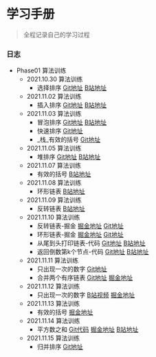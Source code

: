 <!--
 * @文件描述: 
 * @公司: 漫蝌网
 * @作者: 卞雪瑞
 * @Date: 2021-11-01 16:03:58
 * @LastEditors: 卞雪瑞
 * @LastEditTime: 2021-11-15 21:59:23
-->

# 学习手册

> 全程记录自己的学习过程

### 日志

+ Phase01 算法训练
  + 2021.10.30 算法训练
    + 选择排序 [Git地址](https://github.com/BianXuerui/myLearn/blob/main/10-30selectionSort/01.js) [B站地址](https://space.bilibili.com/253657021?spm_id_from=333.788.b_765f7570696e666f.1)
  + 2021.11.02 算法训练
    + 插入排序 [Git地址](https://github.com/BianXuerui/myLearn/blob/main/11-01algorithm/insertionSort.js) [B站地址](https://www.bilibili.com/video/BV1dR4y177fC?spm_id_from=333.999.0.0)
  + 2021.11.03 算法训练
    + 冒泡排序 [Git地址](https://github.com/BianXuerui/myLearn/blob/main/11-02algorithm/bubblingSort.js) [B站地址](https://www.bilibili.com/video/BV1KS4y1d7MT?spm_id_from=333.999.0.0)
    + 快速排序 [Git地址](https://github.com/BianXuerui/myLearn/blob/main/11-02algorithm/quickSort.js)
    + _栈_有效的括号 [Git地址](https://github.com/BianXuerui/myLearn/blob/main/11-03algorithm/01.js)
  + 2021.11.05 算法训练
    + 堆排序 [Git地址](https://github.com/BianXuerui/myLearn/blob/main/11-05algorithm/heapSort.js) [B站地址](https://space.bilibili.com/253657021/dynamic)
  + 2021.11.07 算法训练
    + 有效的括号 [B站地址](https://www.bilibili.com/video/BV12q4y1r7np?spm_id_from=333.999.0.0)
  + 2021.11.08 算法训练
    + 环形链表 [B站地址](https://www.bilibili.com/video/BV12Q4y1m7zz?spm_id_from=333.999.0.0)
  + 2021.11.09 算法训练
    + 反转链表 [B站地址](https://www.bilibili.com/video/BV1mg411K7Mh?spm_id_from=333.999.0.0)
  + 2021.11.10 算法训练
    + 反转链表-掘金 [掘金地址](https://juejin.cn/post/7028830452681015333) [Git地址](https://github.com/BianXuerui/myLearn/blob/main/11-10algorithm/reversalList.js)
    + 环形链表-掘金 [掘金地址](https://juejin.cn/post/7028838646270672903) [Git地址](https://github.com/BianXuerui/myLearn/blob/main/11-10algorithm/annulusList.js)
    + 从尾到头打印链表-代码 [Git地址](https://github.com/BianXuerui/myLearn/blob/main/11-10algorithm/01.js) [B站地址](https://www.bilibili.com/video/BV1K3411C7Qs/)
    + 返回倒数第k个节点-代码 [Git地址](https://github.com/BianXuerui/myLearn/blob/main/11-10algorithm/02.js) [B站地址](https://www.bilibili.com/video/BV13L411u7FK/)
  + 2021.11.11 算法训练
    + 只出现一次的数字 [Git地址](https://github.com/BianXuerui/myLearn/blob/main/11-11algorithm/01.js)
    + 合并两个有序链表 [Git地址](https://github.com/BianXuerui/myLearn/blob/main/11-11algorithm/02.js) [掘金地址](https://juejin.cn/post/7029230463357026341)
  + 2021.11.12 算法训练
    + 只出现一次的数字 [B站视频](https://www.bilibili.com/video/BV1wr4y1k77w?spm_id_from=333.999.0.0) [掘金地址](https://juejin.cn/post/7029593054541512712)
  + 2021.11.13 算法训练
    + 有效的括号 [掘金地址](https://juejin.cn/post/7030057430063480839)
  + 2021.11.14 算法训练
    + 平方数之和 [Git代码](https://github.com/BianXuerui/myLearn/blob/main/11-14algorithm/01.js) [掘金地址](https://juejin.cn/post/7030057430063480839) [B站地址](https://www.bilibili.com/video/BV1VR4y1t73z?spm_id_from=333.999.0.0)
  + 2021.11.15 算法训练
    + 归并排序 [Git地址](https://github.com/BianXuerui/myLearn/blob/main/11-15algotithm/01.js)